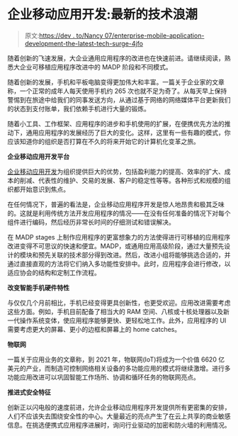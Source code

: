 # 企业移动应用开发:最新的技术浪潮

> 原文:[https://dev . to/Nancy 07/enterprise-mobile-application-development-the-latest-tech-surge-4jfo](https://dev.to/nancy07/enterprise-mobile-application-development-the-latest-tech-surge-4jfo)

随着创新的飞速发展，大企业通用应用程序的改进也在快速前进。请继续阅读，熟悉大企业可移植应用程序改进中的 MADP 阶段和不同模式。

随着创新的发展，手机和平板电脑变得更加伟大和丰富。一篇关于企业家的文章称，一个正常的成年人每天使用手机约 265 次也就不足为奇了。从每天早上保持警惕到在旅途中给我们的同事发送方向，从通过基于网络的网络媒体平台更新我们的状态到支付账单，我们依赖手机进行大量的锻炼。

随着小工具、工作框架、应用程序的进步和手机使用的扩展，在便携优先方法的推动下，通用应用程序的发展经历了巨大的变化。这样，这里有一些有趣的模式，你应该知道你的组织是否打算在不久的将来开始它的计算机化变革之旅。

**企业移动应用开发平台**

[企业移动应用开发](https://www.hokuapps.com/products/mobile-application-development-platform/)为组织提供巨大的优势，包括盈利能力的提高、效率的扩大、成本的削减、代表性的维护、交易的发展、客户的稳定性等等。各种形式和规模的组织都开始意识到焦点。

在任何情况下，普遍的看法是，企业移动应用程序开发是惊人地昂贵和极其乏味的。这就是利用传统方法开发应用程序的情况——在没有任何准备的情况下对每个组件进行编码，然后经历非常长时间的仔细测试和错误解决。

在 MADP stages 上制作应用程序的更富想象力的方法使得进行可移植的应用程序改进变得不可思议的快速和便宜。MADP，或通用应用高级阶段，通过大量预先设计的模块和预先关联的技术部分得到改进。然后，改进小组将能够挑选合适的，并通过直接直观的方法将它们纳入多功能性安排中。此时，应用程序会进行修改，以适应协会的结构和定制工作流程。

**改变智能手机硬件特性**

与仅仅几个月前相比，手机已经变得更具创新性，也更受欢迎。应用改进需要考虑这些方面。例如，手机目前配备了相当大的 RAM 空间、八核或十核处理器以及新一代操作系统变体，使应用程序能够更快、更轻松地工作。此外，应用程序的 UI 需要考虑更大的屏幕、更小的边框和屏幕上的 home catches。

**物联网**

一篇关于应用业务的文章称，到 2021 年，物联网(IoT)将成为一个价值 6620 亿美元的产业，而制造可控制网络相关设备的多功能应用的模式将继续激增。进行多功能应用改进可以巩固智能工作场所、协调和循环任务的物联网亮点。

**推进式安全特征**

创新正以闪电般的速度前进，允许企业移动应用程序开发提供所有更密集的安排，人们不应该失去围绕安全性的中心。大量最近的亮点产生了在云上共享的商业敏感信息。在挑选便携式应用程序进展时，询问行业驱动的加密和防火墙的利用情况。